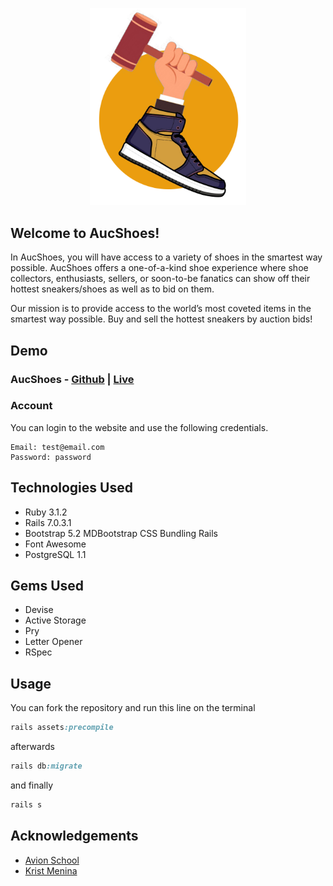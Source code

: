 <p align="center">
  
<img src="https://github.com/emerjohncy/final_project/blob/main/app/assets/images/aucshoes-nav.png" width=250>
  
</p>

## Welcome to AucShoes! 
In AucShoes, you will have access to a variety of shoes in the smartest way possible. AucShoes offers a one-of-a-kind shoe experience where shoe collectors, enthusiasts, sellers, or soon-to-be fanatics can show off their hottest sneakers/shoes as well as to bid on them.

Our mission is to provide access to the world’s most coveted items in the smartest way possible. Buy and sell the hottest sneakers by auction bids!

## Demo
### AucShoes - [Github](https://github.com/emerjohncy/final_project) | [Live](https://still-caverns-49332.herokuapp.com/)
<!-- <img src="" width=700 > -->
### Account
You can login to the website and use the following credentials.
```
Email: test@email.com
Password: password
```

## Technologies Used
  - Ruby 3.1.2
  - Rails 7.0.3.1
  - Bootstrap 5.2 MDBootstrap CSS Bundling Rails
  - Font Awesome
  - PostgreSQL 1.1

## Gems Used
  - Devise
  - Active Storage
  - Pry
  - Letter Opener
  - RSpec
  
## Usage
You can fork the repository and run this line on the terminal
```ruby
rails assets:precompile
```
afterwards
```ruby
rails db:migrate
```
and finally
```ruby
rails s
```

## Acknowledgements

 - [Avion School](https://www.avionschool.com/)
 - [Krist Menina](https://github.com/kristm)
